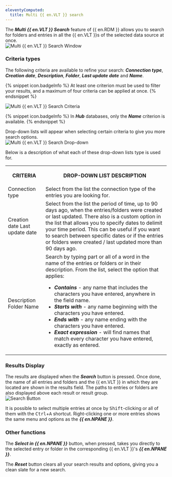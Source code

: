 ```yaml
---
eleventyComputed:
  title: Multi {{ en.VLT }} search
---
```

The ***Multi {{ en.VLT }} Search*** feature of {{ en.RDM }} allows you to search for folders and entries in all the {{ en.VLT }}s of the selected data source at once.  
![Multi {{ en.VLT }} Search Window](https://webdevolutions.azureedge.net/docs/en/rdm/windows/RDMWin2008.png) 

### Criteria types 

The following criteria are available to refine your search: ***Connection type***, ***Creation date***, ***Description***, ***Folder***, ***Last update date*** and ***Name***. 

{% snippet icon.badgeInfo %} 
At least one criterion must be used to filter your results, and a maximum of four criteria can be applied at once. 
{% endsnippet %}
 
![Multi {{ en.VLT }} Search Criteria](https://webdevolutions.azureedge.net/docs/en/rdm/windows/RDMWin2009.png) 

{% snippet icon.badgeInfo %} 
In ***Hub*** databases, only the ***Name*** criterion is available. 
{% endsnippet %}
 
Drop-down lists will appear when selecting certain criteria to give you more search options.  
![Multi {{ en.VLT }} Search Drop-down](https://webdevolutions.azureedge.net/docs/en/rdm/windows/RDMWin2010.png) 

Below is a description of what each of these drop-down lists type is used for.  

<table>
	<tr>
		<th>

CRITERIA 
		</th>
		<th>
DROP-DOWN LIST DESCRIPTION 
		</th>
	</tr>
	<tr>
		<td>
Connection type 
		</td>
		<td>
Select from the list the connection type of the entries you are looking for. 
		</td>
	</tr>
	<tr>
		<td>
Creation date 
Last update date 
		</td>
		<td>
Select from the list the period of time, up to 90 days ago, when the entries/folders were created or last updated. There also is a custom option in the list that allows you to specify dates to delimit your time period. This can be useful if you want to search between specific dates or if the entries or folders were created / last updated more than 90 days ago. 
		</td>
	</tr>
	<tr>
		<td>
Description 
Folder 
Name 
		</td>
		<td>
Search by typing part or all of a word in the name of the entries or folders or in their description. From the list, select the option that applies:  

* ***Contains*** - any name that includes the characters you have entered, anywhere in the field name. 
* ***Starts with*** - any name beginning with the characters you have entered. 
* ***Ends with*** - any name ending with the characters you have entered. 
* ***Exact expression*** - will find names that match every character you have entered, exactly as entered. 
		</td>
	</tr>
</table>

### Results Display 

The results are displayed when the ***Search*** button is pressed. Once done, the name of all entries and folders and the {{ en.VLT }} in which they are located are shown in the results field. The paths to entries or folders are also displayed above each result or result group.  
![Search Button](https://webdevolutions.azureedge.net/docs/en/rdm/windows/RDMWin2011.png) 

It is possible to select multiple entries at once by <kbd>Shift</kbd>-clicking or all of them with the <kbd>Ctrl</kbd>+<kbd>A</kbd> shortcut. Right-clicking one or more entries shows the same menu and options as the ***{{ en.NPANE }}***. 

### Other functions 

The ***Select in {{ en.NPANE }}*** button, when pressed, takes you directly to the selected entry or folder in the corresponding {{ en.VLT }}'s ***{{ en.NPANE }}***.  

The ***Reset*** button clears all your search results and options, giving you a clean slate for a new search. 
